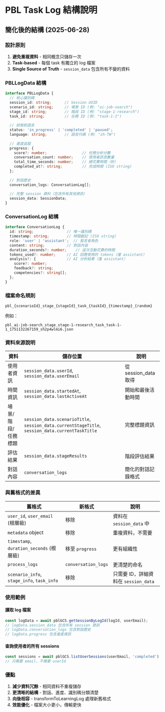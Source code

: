 # PBL Task Log 結構說明

## 簡化後的結構 (2025-06-28)

### 設計原則
1. **避免重複資料** - 相同概念只儲存一次
2. **Task-based** - 每個 task 有獨立的 log 檔案
3. **Single Source of Truth** - `session_data` 包含所有不變的資料

### PBLLogData 結構

```typescript
interface PBLLogData {
  // 核心識別碼
  session_id: string;      // Session UUID
  scenario_id: string;     // 場景 ID (例: "ai-job-search")
  stage_id: string;        // 階段 ID (例: "stage-1-research")
  task_id: string;         // 任務 ID (例: "task-1-1")
  
  // 狀態和語言
  status: 'in_progress' | 'completed' | 'paused';
  language: string;        // 語言代碼 (例: "zh-TW")
  
  // 進度追蹤
  progress: {
    score?: number;                // 任務分析分數
    conversation_count: number;    // 使用者訊息數量
    total_time_seconds: number;    // 總花費時間（秒）
    completed_at?: string;         // 完成時間 (ISO string)
  };
  
  // 對話歷史
  conversation_logs: ConversationLog[];
  
  // 完整 session 資料（包含所有其他資訊）
  session_data: SessionData;
}
```

### ConversationLog 結構

```typescript
interface ConversationLog {
  id: string;               // 唯一識別碼
  timestamp: string;        // 時間戳記 (ISO string)
  role: 'user' | 'assistant';  // 發言者角色
  content: string;          // 對話內容
  duration_seconds?: number;    // 這次互動花費的時間
  tokens_used?: number;     // AI 回應使用的 tokens（僅 assistant）
  analysis?: {              // AI 分析結果（僅 assistant）
    score?: number;
    feedback?: string;
    competencies?: string[];
  };
}
```

### 檔案命名規則

```
pbl_{scenarioId}_stage_{stageId}_task_{taskId}_{timestamp}_{random}
```

例如：
```
pbl_ai-job-search_stage_stage-1-research_task_task-1-1_1751132267159_sh2p4wlmi6.json
```

### 資料來源說明

| 資料 | 儲存位置 | 說明 |
|------|----------|------|
| 使用者資訊 | `session_data.userId`, `session_data.userEmail` | 從 session_data 取得 |
| 時間資訊 | `session_data.startedAt`, `session_data.lastActiveAt` | 開始和最後活動時間 |
| 場景/階段/任務標題 | `session_data.scenarioTitle`, `session_data.currentStageTitle`, `session_data.currentTaskTitle` | 完整標題資訊 |
| 評估結果 | `session_data.stageResults` | 階段評估結果 |
| 對話內容 | `conversation_logs` | 簡化的對話記錄格式 |

### 與舊格式的差異

| 舊格式 | 新格式 | 說明 |
|--------|--------|------|
| `user_id`, `user_email` (根層級) | 移除 | 資料在 `session_data` 中 |
| `metadata` object | 移除 | 重複資料，不需要 |
| `timestamp`, `duration_seconds` (根層級) | 移至 `progress` | 更有組織性 |
| `process_logs` | `conversation_logs` | 更清楚的命名 |
| `scenario_info`, `stage_info`, `task_info` | 移除 | 只需要 ID，詳細資料在 `session_data` |

### 使用範例

#### 讀取 log 檔案
```typescript
const logData = await pblGCS.getSessionByLogId(logId, userEmail);
// logData.session_data 包含所有 session 資訊
// logData.conversation_logs 包含對話歷史
// logData.progress 包含進度資訊
```

#### 查詢使用者的所有 sessions
```typescript
const sessions = await pblGCS.listUserSessions(userEmail, 'completed');
// 只需要 email，不需要 userId
```

### 優點
1. **減少資料冗餘** - 相同資料不重複儲存
2. **更清晰的結構** - 對話、進度、識別碼分類清楚
3. **向後相容** - transformToLearningLog 處理新舊格式
4. **效能優化** - 檔案大小更小，傳輸更快